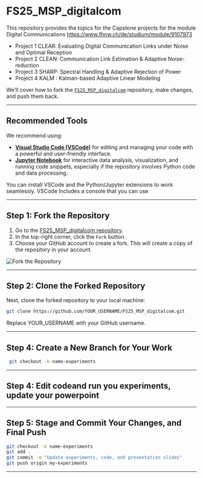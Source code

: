 # FS25_MSP_digitalcom
This repository provides the topics for the Capstone projects for the module Digital Communications https://www.fhnw.ch/de/studium/module/9107973

- Project 1 CLEAR: Evaluating Digital Communication Links under Noise and Optimal Reception
- Project 2 CLEAN: Communication Link Estimation & Adaptive Noise-reduction
- Project 3 SHARP: Spectral Handling & Adaptive Rejection of Power
- Project 4 KALM : Kalman-based Adaptive Linear Modeling

We’ll cover how to fork the [`FS25_MSP_digitalcom`](https://github.com/coustam/FS25_MSP_digitalcom) repository, make changes, and push them back.

---

## Recommended Tools

We recommend using:
- **[Visual Studio Code (VSCode)](https://code.visualstudio.com/)** for editing and managing your code with a powerful and user-friendly interface.
- **[Jupyter Notebook](https://jupyter.org/)** for interactive data analysis, visualization, and running code snippets, especially if the repository involves Python code and data processing.

You can install VSCode and the Python/Jupyter extensions to work seamlessly.
VSCode Includes a console that you can use 

---

## Step 1: Fork the Repository

1. Go to the [FS25_MSP_digitalcom repository](https://github.com/coustam/FS25_MSP_digitalcom).
2. In the top-right corner, click the `Fork` button.
3. Choose your GitHub account to create a fork. This will create a copy of the repository in your account.

![Fork the Repository](figure/fig_fork.png)

---

## Step 2: Clone the Forked Repository

Next, clone the forked repository to your local machine:

```bash
git clone https://github.com/YOUR_USERNAME/FS25_MSP_digitalcom.git
```
Replace YOUR_USERNAME with your GitHub username.

---
## Step 4: Create a New Branch for Your Work
```bash
 git checkout -b name-experiments
```
---
## Step 4: Edit codeand run you experiments, update your powerpoint

---
## Step 5: Stage and Commit Your Changes, and Final Push
```bash
git checkout -b name-experiments
git add .
git commit -m "Update experiments, code, and presentation slides"
git push origin my-experiments
```
---
